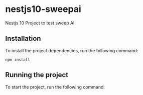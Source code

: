 # nestjs10-sweepai
Nestjs 10 Project to test sweep AI 

## Installation
To install the project dependencies, run the following command:
```
npm install
```

## Running the project
To start the project, run the following command:
```